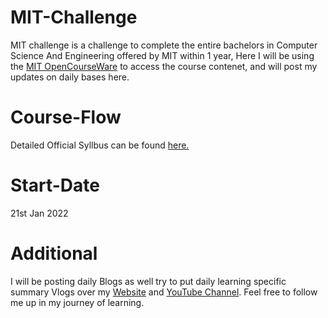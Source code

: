 # MIT-Challenge
MIT challenge is a challenge to complete the entire bachelors in Computer Science And Engineering offered by MIT within 1 year, Here I will be using the [MIT OpenCourseWare](https://ocw.mit.edu/index.htm) to access the course contenet, and will post my updates on daily bases here.
# Course-Flow 
Detailed Official Syllbus can be found [here.](http://catalog.mit.edu/degree-charts/computer-science-engineering-course-6-3/)
# Start-Date 
21st Jan 2022
# Additional 
I will be posting daily Blogs as well try to put daily learning specific summary Vlogs over my [Website](https://vinamrasharma.com) and [YouTube Channel](https://www.youtube.com/channel/UCcl1rnapoXM1Xvk7pACGS3w). Feel free to follow me up in my journey of learning.
